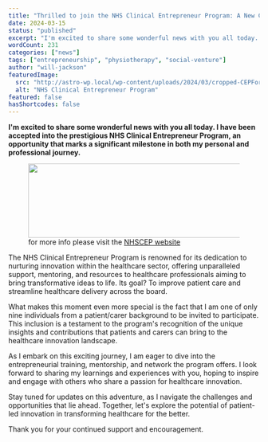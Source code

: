```yaml
---
title: "Thrilled to join the NHS Clinical Entrepreneur Program: A New Chapter Begins"
date: 2024-03-15
status: "published"
excerpt: "I'm excited to share some wonderful news with you all today. I have been accepted into the prestigious NHS Clinical Entrepreneur Program, an opportunity that ma..."
wordCount: 231
categories: ["news"]
tags: ["entrepreneurship", "physiotherapy", "social-venture"]
author: "will-jackson"
featuredImage:
  src: "http://astro-wp.local/wp-content/uploads/2024/03/cropped-CEPForWeb_4-1.png"
  alt: "NHS Clinical Entrepreneur Program"
featured: false
hasShortcodes: false
---
```

<p><strong>I'm excited to share some wonderful news with you all today. I have been accepted into the prestigious NHS Clinical Entrepreneur Program, an opportunity that marks a significant milestone in both my personal and professional journey.</strong></p>

<div ><figure ><a href="http://astro-wp.local/wp-content/uploads/2024/03/cropped-CEPForWeb_4-1.png"><img loading="lazy" decoding="async" src="http://astro-wp.local/wp-content/uploads/2024/03/cropped-CEPForWeb_4-1.png" alt=""  width="482" height="149" srcset="http://astro-wp.local/wp-content/uploads/2024/03/cropped-CEPForWeb_4-1.png 898w, http://astro-wp.local/wp-content/uploads/2024/03/cropped-CEPForWeb_4-1-300x93.png 300w, http://astro-wp.local/wp-content/uploads/2024/03/cropped-CEPForWeb_4-1-768x238.png 768w" sizes="auto, (max-width: 482px) 100vw, 482px" /></a><figcaption>for more info please visit the <a href="https://nhscep.com">NHSCEP website</a></figcaption></figure></div>

<p>The NHS Clinical Entrepreneur Program is renowned for its dedication to nurturing innovation within the healthcare sector, offering unparalleled support, mentoring, and resources to healthcare professionals aiming to bring transformative ideas to life. Its goal? To improve patient care and streamline healthcare delivery across the board.</p>

<p>What makes this moment even more special is the fact that I am one of only nine individuals from a patient/carer background to be invited to participate. This inclusion is a testament to the program's recognition of the unique insights and contributions that patients and carers can bring to the healthcare innovation landscape.</p>

<p>As I embark on this exciting journey, I am eager to dive into the entrepreneurial training, mentorship, and network the program offers. I look forward to sharing my learnings and experiences with you, hoping to inspire and engage with others who share a passion for healthcare innovation.</p>

<p>Stay tuned for updates on this adventure, as I navigate the challenges and opportunities that lie ahead. Together, let's explore the potential of patient-led innovation in transforming healthcare for the better.</p>

<p>Thank you for your continued support and encouragement.</p>